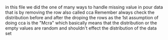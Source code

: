 in this file we did the one of many ways to  handle missing value in pour data that is by removing the row also called cca
Remember always check the distribution before and after the droping the rows as the 1st assumption of doing cca is 
the "Mcra" which basically means that the distribution or the empty values are random and shouldn't effect the distribution of the data set

